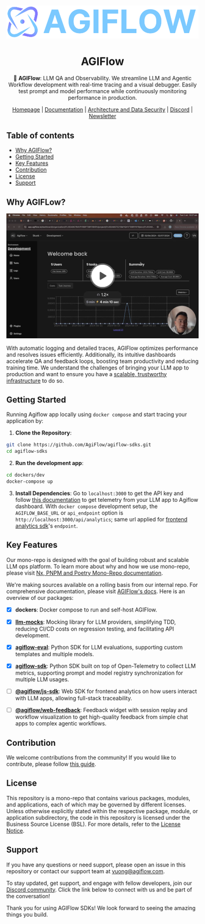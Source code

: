 <div align="center">

![Logo of AGIFlow](./docs/agiflow_logo.png)

# **AGIFlow**

🤖 **AGIFlow**: LLM QA and Observability. We streamline LLM and Agentic Workflow development with real-time tracing and a visual debugger. Easily test prompt and model performance while continuously monitoring performance in production.

[Homepage](https://agiflow.io/) | [Documentation](https://docs.agiflow.io/) | [Architecture and Data Security](./docs/architecture.md) | [Discord](https://discord.gg/bk6usPc4) | [Newsletter](https://mailchi.mp/agiflow/agiflow-sub)

</div>

## Table of contents

- [Why AGIFlow?](#why-agiflow)
- [Getting Started](#getting-started)
- [Key Features](#key-features)
- [Contribution](#contribution)
- [License](#license)
- [Support](#support)

## Why AGIFLow?


[<img src="./docs/overview.png">](https://www.loom.com/share/d2e4fcb3b7c847ec8bc752f48a644570)


With automatic logging and detailed traces, AGIFlow optimizes performance and resolves issues efficiently. Additionally, its intuitive dashboards accelerate QA and feedback loops, boosting team productivity and reducing training time. We understand the challenges of bringing your LLM app to production and want to ensure you have a [scalable, trustworthy infrastructure](./docs/architecture.md) to do so.

## Getting Started

Running Agiflow app locally using `docker compose` and start tracing your application by:

1. **Clone the Repository**:
```bash
git clone https://github.com/AgiFlow/agiflow-sdks.git
cd agiflow-sdks
```

2. **Run the development app**: 
```bash
cd dockers/dev
docker-compose up
```

3. **Install Dependencies**:
Go to `localhost:3000` to get the API key and follow [this documentation](https://docs.agiflow.io/python) to get telemetry from your LLM app to Agiflow dashboard. With `docker compose` development setup, the `AGIFLOW_BASE_URL` or `api_endpoint` option is `http://localhost:3000/api/analytics`; same url applied for [frontend analytics sdk](https://docs.agiflow.io/web)'s `endpoint`.

## Key Features

Our mono-repo is designed with the goal of building robust and scalable LLM ops platform. To learn more about why and how we use mono-repo, please visit [Nx, PNPM and Poetry Mono-Repo documentation](./docs/mono-repo.md).  

We're making sources available on a rolling basis from our internal repo. For comprehensive documentation, please visit [AGIFlow's docs](https://docs.agiflow.io). Here is an overview of our packages:

- [x] **dockers**: Docker compose to run and self-host AGIFlow.
- [x] **[llm-mocks](https://docs.agiflow.io/llm-mocks)**: Mocking library for LLM providers, simplifying TDD, reducing CI/CD costs on regression testing, and facilitating API development.
- [x] **[agiflow-eval](https://docs.agiflow.io/python-agiflow-eval)**: Python SDK for LLM evaluations, supporting custom templates and multiple models.
- [x] **[agiflow-sdk](https://docs.agiflow.io/python)**: Python SDK built on top of Open-Telemetry to collect LLM metrics, supporting prompt and model registry synchronization for multiple LLM usages.
- [ ] **[@agiflow/js-sdk](https://docs.agiflow.io/web)**: Web SDK for frontend analytics on how users interact with LLM apps, allowing full-stack traceability.
- [ ] **[@agiflow/web-feedback](https://docs.agiflow.io/web/feedback)**: Feedback widget with session replay and workflow visualization to get high-quality feedback from simple chat apps to complex agentic workflows.


## Contribution

We welcome contributions from the community! If you would like to contribute, please follow [this guide](./Contribution.md).

## License

This repository is a mono-repo that contains various packages, modules, and applications, each of which may be governed by different licenses. Unless otherwise explicitly stated within the respective package, module, or application subdirectory, the code in this repository is licensed under the Business Source License (BSL). For more details, refer to the [License Notice](./LICENSE).

## Support

If you have any questions or need support, please open an issue in this repository or contact our support team at vuong@agiflow.com.

To stay updated, get support, and engage with fellow developers, join our [Discord community](https://discord.gg/bk6usPc4). Click the link below to connect with us and be part of the conversation!

Thank you for using AGIFlow SDKs! We look forward to seeing the amazing things you build.
